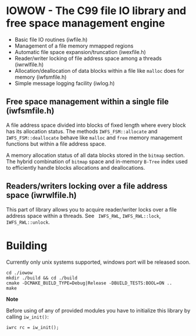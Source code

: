 # 

IOWOW - The C99 file IO library and free space management engine
================================================================

* Basic file IO routines (iwfile.h)
* Management of a file memory mmapped regions 
* Automatic file space expansion/truncation (iwexfile.h)
* Reader/writer locking of file address space among a threads (iwrwlfile.h)  
* Allocation/deallocation of data blocks within a file like `malloc` does for memory (iwfsmfile.h)
* Simple message logging facility (iwlog.h) 


Free space management within a single file (iwfsmfile.h)
--------------------------------------------------------

A file address space divided into blocks of fixed length where 
every block has its allocation status. The methods
`IWFS_FSM::allocate` and `IWFS_FSM::deallocate` behave like `malloc` and `free` 
memory management functions but within a file address space. 

A memory allocation status of all data blocks stored in the `bitmap` section. 
The hybrid combination of `bitmap` space and in-memory `B-Tree` index used to 
efficiently handle blocks allocations and deallocations.

Readers/writers locking over a file address space (iwrwlfile.h)
---------------------------------------------------------------

This part of library allows you to acquire reader/writer locks over a file 
address space within a threads. See ` IWFS_RWL`, `IWFS_RWL::lock`, `IWFS_RWL::unlock`.


Building
========

Currently only unix systems supported, windows port will be released soon. 

    cd ./iowow
    mkdir ./build && cd ./build
    cmake -DCMAKE_BUILD_TYPE=Debug|Release -DBUILD_TESTS:BOOL=ON .. 
    make
    
**Note** 

Before using of any of provided modules you have to initialize this library by 
calling `iw_init()`:

    iwrc rc = iw_init();


